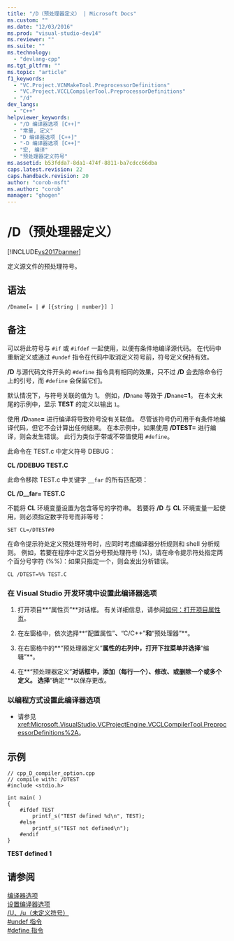 ```yaml
---
title: "/D（预处理器定义） | Microsoft Docs"
ms.custom: ""
ms.date: "12/03/2016"
ms.prod: "visual-studio-dev14"
ms.reviewer: ""
ms.suite: ""
ms.technology: 
  - "devlang-cpp"
ms.tgt_pltfrm: ""
ms.topic: "article"
f1_keywords: 
  - "VC.Project.VCNMakeTool.PreprocessorDefinitions"
  - "VC.Project.VCCLCompilerTool.PreprocessorDefinitions"
  - "/d"
dev_langs: 
  - "C++"
helpviewer_keywords: 
  - "/D 编译器选项 [C++]"
  - "常量, 定义"
  - "D 编译器选项 [C++]"
  - "-D 编译器选项 [C++]"
  - "宏, 编译"
  - "预处理器定义符号"
ms.assetid: b53fdda7-8da1-474f-8811-ba7cdcc66dba
caps.latest.revision: 22
caps.handback.revision: 20
author: "corob-msft"
ms.author: "corob"
manager: "ghogen"
---
```

# /D（预处理器定义）
[!INCLUDE[vs2017banner](../../assembler/inline/includes/vs2017banner.md)]

定义源文件的预处理符号。  
  
## 语法  
  
```  
/Dname[= | # [{string | number}] ]  
```  
  
## 备注  
 可以将此符号与 `#if` 或 `#ifdef` 一起使用，以便有条件地编译源代码。  在代码中重新定义或通过 `#undef` 指令在代码中取消定义符号前，符号定义保持有效。  
  
 **\/D** 与源代码文件开头的 `#define` 指令具有相同的效果，只不过 **\/D** 会去除命令行上的引号，而 `#define` 会保留它们。  
  
 默认情况下，与符号关联的值为 1。  例如，**\/D**`name` 等效于 **\/D**`name`**\=1**。  在本文末尾的示例中，显示 **TEST** 的定义以输出 `1`。  
  
 使用 **\/D**`name`**\=** 进行编译将导致符号没有关联值。  尽管该符号仍可用于有条件地编译代码，但它不会计算出任何结果。  在本示例中，如果使用 **\/DTEST\=** 进行编译，则会发生错误。  此行为类似于带或不带值使用 `#define`。  
  
 此命令在 TEST.c 中定义符号 DEBUG：  
  
 **CL \/DDEBUG  TEST.C**  
  
 此命令移除 TEST.c 中关键字 `__far` 的所有匹配项：  
  
 **CL \/D\_\_far\=  TEST.C**  
  
 不能将 **CL** 环境变量设置为包含等号的字符串。  若要将 **\/D** 与 **CL** 环境变量一起使用，则必须指定数字符号而非等号：  
  
```  
SET CL=/DTEST#0  
```  
  
 在命令提示符处定义预处理符号时，应同时考虑编译器分析规则和 shell 分析规则。  例如，若要在程序中定义百分号预处理符号 \(%\)，请在命令提示符处指定两个百分号字符 \(%%\)：如果只指定一个，则会发出分析错误。  
  
```  
CL /DTEST=%% TEST.C  
```  
  
### 在 Visual Studio 开发环境中设置此编译器选项  
  
1.  打开项目**“属性页”**对话框。  有关详细信息，请参阅[如何：打开项目属性页](../../misc/how-to-open-project-property-pages.md)。  
  
2.  在左窗格中，依次选择**“配置属性”**、**“C\/C\+\+”**和**“预处理器”**。  
  
3.  在右窗格中的**“预处理器定义”**属性的右列中，打开下拉菜单并选择**“编辑”**。  
  
4.  在**“预处理器定义”**对话框中，添加（每行一个）、修改、或删除一个或多个定义。  选择**“确定”**以保存更改。  
  
### 以编程方式设置此编译器选项  
  
-   请参见<xref:Microsoft.VisualStudio.VCProjectEngine.VCCLCompilerTool.PreprocessorDefinitions%2A>。  
  
## 示例  
  
```  
// cpp_D_compiler_option.cpp  
// compile with: /DTEST  
#include <stdio.h>  
  
int main( )  
{  
    #ifdef TEST  
        printf_s("TEST defined %d\n", TEST);  
    #else  
        printf_s("TEST not defined\n");  
    #endif  
}  
```  
  
  **TEST defined 1**   
## 请参阅  
 [编译器选项](../../build/reference/compiler-options.md)   
 [设置编译器选项](../../build/reference/setting-compiler-options.md)   
 [\/U、\/u（未定义符号）](../../build/reference/u-u-undefine-symbols.md)   
 [\#undef 指令](../../preprocessor/hash-undef-directive-c-cpp.md)   
 [\#define 指令](../../preprocessor/hash-define-directive-c-cpp.md)